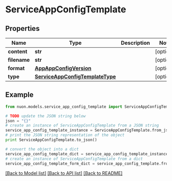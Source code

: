 # ServiceAppConfigTemplate


## Properties

Name | Type | Description | Notes
------------ | ------------- | ------------- | -------------
**content** | **str** |  | [optional] 
**filename** | **str** |  | [optional] 
**format** | [**AppAppConfigVersion**](AppAppConfigVersion.md) |  | [optional] 
**type** | [**ServiceAppConfigTemplateType**](ServiceAppConfigTemplateType.md) |  | [optional] 

## Example

```python
from nuon.models.service_app_config_template import ServiceAppConfigTemplate

# TODO update the JSON string below
json = "{}"
# create an instance of ServiceAppConfigTemplate from a JSON string
service_app_config_template_instance = ServiceAppConfigTemplate.from_json(json)
# print the JSON string representation of the object
print ServiceAppConfigTemplate.to_json()

# convert the object into a dict
service_app_config_template_dict = service_app_config_template_instance.to_dict()
# create an instance of ServiceAppConfigTemplate from a dict
service_app_config_template_form_dict = service_app_config_template.from_dict(service_app_config_template_dict)
```
[[Back to Model list]](../README.md#documentation-for-models) [[Back to API list]](../README.md#documentation-for-api-endpoints) [[Back to README]](../README.md)


